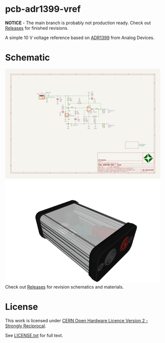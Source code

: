 # pcb-adr1399-vref

**NOTICE** - The main branch is probably not production ready. Check out [Releases](https://github.com/Atmelfan/pcb-adr1399-vref/releases) for finished revisions.


A simple 10 V voltage reference based on [ADR1399](https://www.analog.com/en/products/adr1399.html) from Analog Devices.

# Schematic
![Schematic](pcb-adr1399-vref.svg)
![Assembly view](mechanical/assembly.png)
Check out [Releases](https://github.com/Atmelfan/pcb-adr1399-vref/releases) for revision schematics and materials.

# License
This work is licensed under [CERN Open Hardware Licence Version 2 - Strongly Reciprocal](https://www.ohwr.org/project/cernohl/wikis/Documents/CERN-OHL-version-2).

See [LICENSE.txt](LICENSE.txt) for full text.